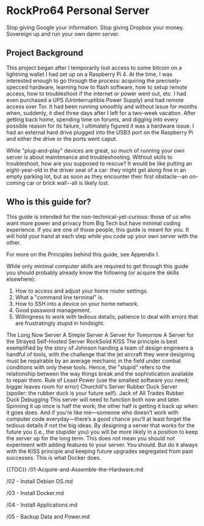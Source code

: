 # RockPro64 Personal Server
Stop giving Google your information.
Stop giving Dropbox your money.
Sovereign up and run your own damn server.

## Project Background
This project began after I temporarily lost access to some bitcoin on a lightning wallet I had set up on a Raspberry Pi 4. At the time, I was interested enough to go through the process: acquiring the precisely-specced hardware, learning how to flash software, how to setup remote access, how to troubleshoot if the internet or power went out, etc. I had even purchased a UPS (Uninterruptible Power Supply) and had remote access over Tor. It had been running smoothly and without issue for months when, suddenly, it died three days after I left for a two-week vacation.
After getting back home, spending time on forums, and digging into every possible reason for its failure, I ultimately figured it was a hardware issue. I had an external hard drive plugged into the USB3 port on the Raspberry Pi and either the drive or the ports went caput. 

While "plug-and-play" devices are great, so much of running your own server is about maintenance and troubleshooting. Without skills to troubleshoot, how are you supposed to rescue? It would be like putting an eight-year-old in the driver seat of a car: they might get along fine in an empty parking lot, but as soon as they encounter their first obstacle--an on-coming car or brick wall--all is likely lost.

## Who is this guide for?
This guide is intended for the non-technical-yet-curious: those of us who want more power and privacy from Big Tech but have minimal coding experience. If you are one of those people, this guide is meant for you. It will hold your hand at each step while you code up your own server with the other.

For more on the Principles behind this guide, see Appendix I.

While only minimal computer skills are required to get through this guide you should probably already know the following (or acquire the skills elsewhere):

1. How to access and adjust your home router settings.
2. What a "command line terminal" is.
3. How to SSH into a device on your home network.
4. Good password management.
5. Willingness to work with tedious details; patience to deal with errors that are frustratingly stupid in hindsight.

The Long Now Server
A Simple Server
A Server for Tomorrow
A Server for the Strayed 
Self-Hosted Server
RockSolid
KISS
The principle is best exemplified by the story of Johnson handing a team of design engineers a handful of tools, with the challenge that the jet aircraft they were designing must be repairable by an average mechanic in the field under combat conditions with only these tools. Hence, the "stupid" refers to the relationship between the way things break and the sophistication available to repair them.
Rule of Least Power (use the smallest software you need; bigger leaves room for error)
Churchill's Server
Rubber Duck Server (spoiler: the rubber duck is your future self).
Jack of All Trades
Rubber Duck Debugging
This server will need to function both now and later. Spinning it up once is half the work; the other half is getting it back up when it goes does. And if you’re like me—someone who doesn’t work with computer code everyday—there’s a good chance you’ll at least forget the tedious details if not the big ideas. By designing a server that works for the future you (i.e., the stupider you) you will be more likely in a position to keep the server up for the long term.
This does not mean you should not experiment with adding features to your server. You should. But do it always with the KISS principle and keeping future upgrades segregated from past successes. This is what Docker does.



{{TOC}}
/01-Acquire-and-Assemble-the-Hardware.md

/02 - Install Debian OS.md

/03 - Install Docker.md

/04 - Install Applications.md

/05 - Backup Data and Power.md
